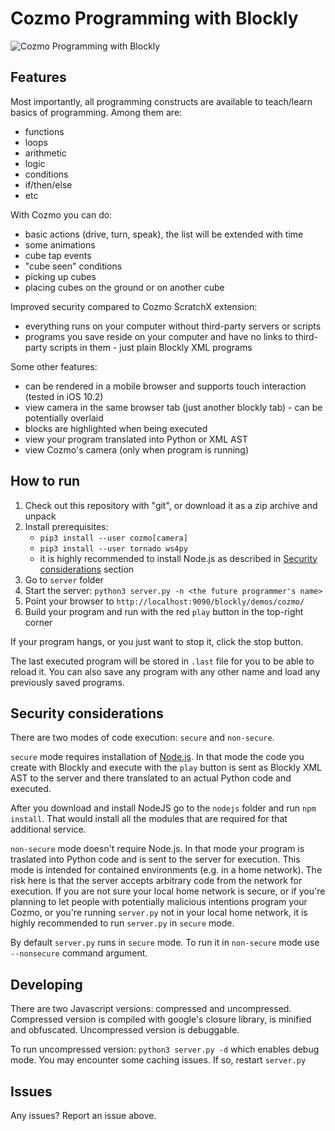 # Cozmo Programming with Blockly

![Cozmo Programming with Blockly](https://github.com/maxosprojects/cozmo-blockly/raw/master/cozmo-blockly.png)

## Features
Most importantly, all programming constructs are available to teach/learn basics of programming.
Among them are:
- functions
- loops
- arithmetic
- logic
- conditions
- if/then/else
- etc

With Cozmo you can do:
- basic actions (drive, turn, speak), the list will be extended with time
- some animations
- cube tap events
- "cube seen" conditions
- picking up cubes
- placing cubes on the ground or on another cube

Improved security compared to Cozmo ScratchX extension:
- everything runs on your computer without third-party servers or scripts
- programs you save reside on your computer and have no links to third-party scripts in them - just plain Blockly XML programs

Some other features:
- can be rendered in a mobile browser and supports touch interaction (tested in iOS 10.2)
- view camera in the same browser tab (just another blockly tab) - can be potentially overlaid
- blocks are highlighted when being executed
- view your program translated into Python or XML AST
- view Cozmo's camera (only when program is running)

## How to run
1. Check out this repository with "git", or download it as a zip archive and unpack
2. Install prerequisites:
	* `pip3 install --user cozmo[camera]`
	* `pip3 install --user tornado ws4py`
	* it is highly recommended to install Node.js as described in [Security considerations](#security-considerations) section
3. Go to `server` folder
4. Start the server: `python3 server.py -n <the future programmer's name>`
5. Point your browser to `http://localhost:9090/blockly/demos/cozmo/`
6. Build your program and run with the red `play` button in the top-right corner

If your program hangs, or you just want to stop it, click the stop button.

The last executed program will be stored in `.last` file for you to be able to reload it.
You can also save any program with any other name and load any previously saved programs.

## Security considerations
There are two modes of code execution: `secure` and `non-secure`.

`secure` mode requires installation of [Node.js](https://nodejs.org).
In that mode the code you create with Blockly and execute with the `play` button is sent as Blockly XML AST to the server and there translated to an actual Python code and executed.

After you download and install NodeJS go to the `nodejs` folder and run `npm install`. That would install all the modules that are required for that additional service.

`non-secure` mode doesn't require Node.js. In that mode your program is traslated into Python code and is sent to the server for execution.
This mode is intended for contained environments (e.g. in a home network).
The risk here is that the server accepts arbitrary code from the network for execution.
If you are not sure your local home network is secure, or if you're planning to let people with potentially malicious intentions program your Cozmo, or you're running `server.py` not in your local home network, it is highly recommended to run `server.py` in `secure` mode.

By default `server.py` runs in `secure` mode. To run it in `non-secure` mode use `--nonsecure` command argument.

## Developing
There are two Javascript versions: compressed and uncompressed.
Compressed version is compiled with google's closure library, is minified and obfuscated.
Uncompressed version is debuggable.

To run uncompressed version: `python3 server.py -d` which enables debug mode.
You may encounter some caching issues. If so, restart `server.py`

## Issues
Any issues? Report an issue above.
